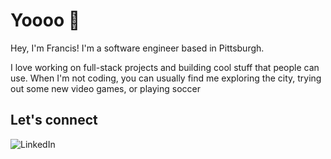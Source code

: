 # Yoooo 👋

Hey, I'm Francis! I'm a software engineer based in Pittsburgh.

I love working on full-stack projects and building cool stuff that people can use. When I'm not coding, you can usually find me exploring the city, trying out some new video games, or playing soccer

## Let's connect

<p align="left">
  <a href="https://www.linkedin.com/in/francis360/" target="_blank" style="text-decoration: none; display: inline-block; border: none; margin: 0; padding: 0;">
    <img src="https://img.shields.io/badge/LINKEDIN-0A66C2?style=for-the-badge&logo=linkedin&logoColor=white" alt="LinkedIn" style="border: none; margin: 0;">
  </a>
</p>

